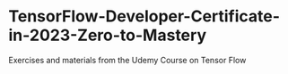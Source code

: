 # TensorFlow-Developer-Certificate-in-2023-Zero-to-Mastery

Exercises and materials from the Udemy Course on Tensor Flow
